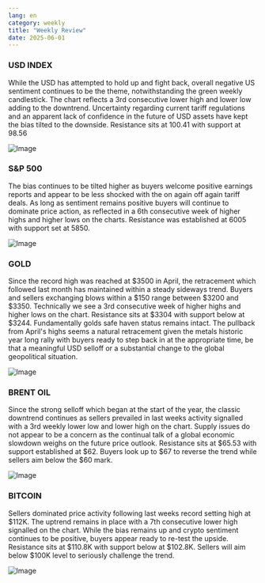 ```yaml
---
lang: en
category: weekly
title: "Weekly Review"
date: 2025-06-01
---
```


### USD INDEX

While the USD has attempted to hold up and fight back, overall negative US sentiment continues to be the theme, notwithstanding the green weekly candlestick. The chart reflects a 3rd consecutive lower high and lower low adding to the downtrend. Uncertainty regarding current tariff regulations and an apparent lack of confidence in the future of USD assets have kept the bias tilted to the downside. Resistance sits at 100.41 with support at 98.56

![Image](https://markleighedu.github.io/img/Jun-2025/01-Jun-2025/usdindex.jpg)

### S&P 500

The bias continues to be tilted higher as buyers welcome positive earnings reports and appear to be less shocked with the on again off again tariff deals. As long as sentiment remains positive buyers will continue to dominate price action, as reflected in a 6th consecutive week of higher highs and higher lows on the charts. Resistance was established at 6005 with support set at 5850.

![Image](https://markleighedu.github.io/img/Jun-2025/01-Jun-2025/sp500.jpg)

### GOLD

Since the record high was reached at $3500 in April, the retracement which followed last month has maintained within a steady sideways trend. Buyers and sellers exchanging blows within a $150 range between $3200 and $3350. Technically we see a 3rd consecutive week of higher highs and higher lows on the chart. Resistance sits at $3304 with support below at $3244. Fundamentally golds safe haven status remains intact. The pullback from April's highs seems a natural retracement given the metals historic year long rally with buyers ready to step back in at the appropriate time, be that a meaningful USD selloff or a substantial change to the global geopolitical situation. 

![Image](https://markleighedu.github.io/img/Jun-2025/01-Jun-2025/gold.jpg)

### BRENT OIL

Since the strong selloff which began at the start of the year, the classic downtrend continues as sellers prevailed in last weeks activity signalled with a 3rd weekly lower low and lower high on the chart. Supply issues do not appear to be a concern as the continual talk of a global economic slowdown weighs on the future price outlook. Resistance sits at $65.53 with support established at $62. Buyers look up to $67 to reverse the trend while sellers aim below the $60 mark.

![Image](https://markleighedu.github.io/img/Jun-2025/01-Jun-2025/brentoil.jpg)

### BITCOIN

Sellers dominated price activity following last weeks record setting high at $112K. The uptrend remains in place with a 7th consecutive lower high signalled on the chart. While the bias remains up and crypto sentiment continues to be positive, buyers appear ready to re-test the upside. Resistance sits at $110.8K with support below at $102.8K. Sellers will aim below $100K level to seriously challenge the trend.

![Image](https://markleighedu.github.io/img/Jun-2025/01-Jun-2025/bitcoin.jpg)

